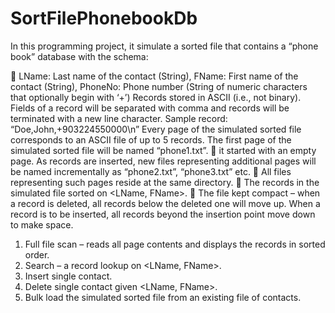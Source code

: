 # SortFilePhonebookDb
In this programming project, it simulate a sorted file that contains a “phone book” database
with the schema:

 LName: Last name of the contact (String),
FName: First name of the contact (String),
PhoneNo: Phone number (String of numeric characters that optionally begin with ‘+’)
Records stored in ASCII (i.e., not binary). Fields of a record will be separated with
comma and records will be terminated with a new line character.
Sample record: “Doe,John,+903224550000\n”
Every page of the simulated sorted file corresponds to an ASCII file of up to 5 records. The
first page of the simulated sorted file will be named “phone1.txt”. 
 it started with an empty page. As records are inserted, new files representing additional
pages will be named incrementally as “phone2.txt”, “phone3.txt” etc.
 All files representing such pages reside at the same directory. 
 The records in the simulated file sorted on <LName, FName>. 
 The file kept compact – when a record is deleted, all records below the deleted one will
move up. When a record is to be inserted, all records beyond the insertion point move
down to make space.
1. Full file scan – reads all page contents and displays the records in sorted order.
2. Search – a record lookup on <LName, FName>.
3. Insert single contact.
4. Delete single contact given <LName, FName>.
5. Bulk load the simulated sorted file from an existing file of contacts.
